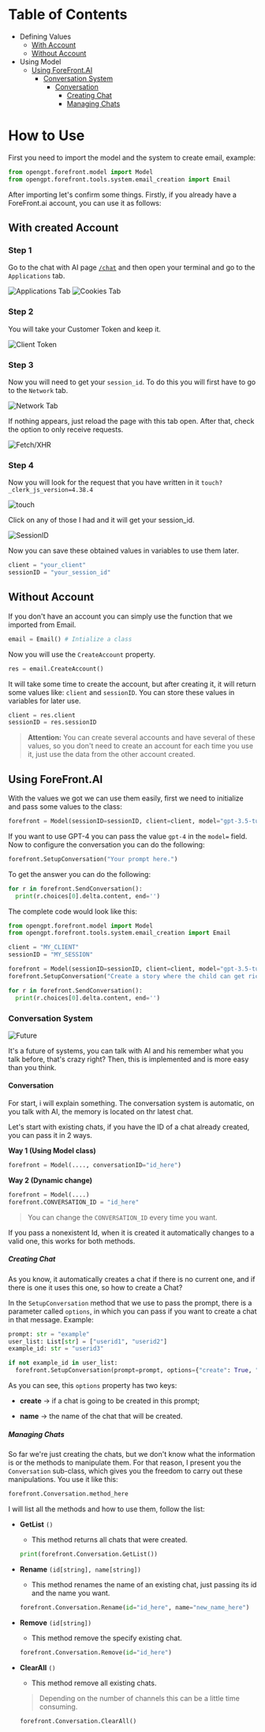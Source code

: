 # Table of Contents
- Defining Values
  - [With Account](#With-created-Account)
  - [Without Account](#Without-Account)
- Using Model
  - [Using ForeFront.AI](#Using-ForeFront.AI)
    - [Conversation System](#Conversation-System)
      - [Conversation](#Conversation)
        - [Creating Chat](#Creating-Chat)
        - [Managing Chats](#Managing-Chats)
        
# How to Use

First you need to import the model and the system to create email, example:

```py
from opengpt.forefront.model import Model
from opengpt.forefront.tools.system.email_creation import Email
```

After importing let's confirm some things. Firstly, if you already have a ForeFront.ai account, you can use it as follows:

## With created Account

### Step 1

Go to the chat with AI page [`/chat`](https://chat.forefront.ai) and then open your terminal and go to the `Applications` tab.

![Applications Tab](https://cdn.discordapp.com/attachments/814722115831595018/1102442650415681546/image.png)
![Cookies Tab](https://cdn.discordapp.com/attachments/814722115831595018/1102442837649412188/image.png)

### Step 2

You will take your Customer Token and keep it.

![Client Token](https://cdn.discordapp.com/attachments/814722115831595018/1102443129140949012/image.png)

### Step 3

Now you will need to get your `session_id`. To do this you will first have to go to the `Network` tab.

![Network Tab](https://cdn.discordapp.com/attachments/814722115831595018/1102443624664399882/image.png)

If nothing appears, just reload the page with this tab open. After that, check the option to only receive requests.

![Fetch/XHR](https://cdn.discordapp.com/attachments/814722115831595018/1102443860568838185/image.png)

### Step 4

Now you will look for the request that you have written in it `touch?_clerk_js_version=4.38.4`

![touch](https://cdn.discordapp.com/attachments/814722115831595018/1102444199414075444/image.png)

Click on any of those I had and it will get your session_id.

![SessionID](https://cdn.discordapp.com/attachments/814722115831595018/1102444640608735262/image.png)

Now you can save these obtained values ​​in variables to use them later.

```py
client = "your_client"
sessionID = "your_session_id"
```

## Without Account

If you don't have an account you can simply use the function that we imported from Email.

```py
email = Email() # Intialize a class
```

Now you will use the `CreateAccount` property.

```py
res = email.CreateAccount()
```

It will take some time to create the account, but after creating it, it will return some values ​​like: `client` and `sessionID`. You can store these values in variables for later use.

```py
client = res.client
sessionID = res.sessionID
```

> **Attention:** You can create several accounts and have several of these values, so you don't need to create an account for each time you use it, just use the data from the other account created.

## Using ForeFront.AI

With the values we got we can use them easily, first we need to initialize and pass some values to the class:

```py
forefront = Model(sessionID=sessionID, client=client, model="gpt-3.5-turbo")
```

If you want to use GPT-4 you can pass the value `gpt-4` in the `model=` field.
Now to configure the conversation you can do the following:

```py
forefront.SetupConversation("Your prompt here.")
```

To get the answer you can do the following:

```py
for r in forefront.SendConversation():
  print(r.choices[0].delta.content, end='')
```

The complete code would look like this:

```py
from opengpt.forefront.model import Model
from opengpt.forefront.tools.system.email_creation import Email

client = "MY_CLIENT"
sessionID = "MY_SESSION"

forefront = Model(sessionID=sessionID, client=client, model="gpt-3.5-turbo")
forefront.SetupConversation("Create a story where the child can get rich in less than 3 days.")

for r in forefront.SendConversation():
  print(r.choices[0].delta.content, end='')
```

### Conversation System

![Future](https://encrypted-tbn0.gstatic.com/images?q=tbn:ANd9GcRy6dKkIjt1LXljQEYgP3R-g42eLHx4fMIGhg&usqp=CAU)

It's a future of systems, you can talk with AI and his remember what you talk before, that's crazy right? Then, this is implemented and is more easy than you think.



#### Conversation

For start, i will explain something. The conversation system is automatic, on you talk with AI, the memory is located on thr latest chat.

Let's start with existing chats, if you have the ID of a chat already created, you can pass it in 2 ways.

**Way 1 (Using Model class)**

```py
forefront = Model(...., conversationID="id_here")
```



**Way 2 (Dynamic change)**

```py
forefront = Model(....)
forefront.CONVERSATION_ID = "id_here"
```

> You can change the `CONVERSATION_ID` every time you want.

If you pass a nonexistent Id, when it is created it automatically changes to a valid one, this works for both methods.

##### Creating Chat

As you know, it automatically creates a chat if there is no current one, and if there is one it uses this one, so how to create a Chat?

In the `SetupConversation` method that we use to pass the prompt, there is a parameter called `options`, in which you can pass if you want to create a chat in that message. Example:

```py
prompt: str = "example"
user_list: List[str] = ["userid1", "userid2"]
example_id: str = "userid3"

if not example_id in user_list:
  forefront.SetupConversation(prompt=prompt, options={"create": True, "name": example_id + " Chat"})
```

As you can see, this `options` property has two keys:

- **create** -> if a chat is going to be created in this prompt;

- **name** -> the name of the chat that will be created.

##### Managing Chats

So far we're just creating the chats, but we don't know what the information is or the methods to manipulate them. For that reason, I present you the `Conversation` sub-class, which gives you the freedom to carry out these manipulations. You use it like this:

```py
forefront.Conversation.method_here
```

I will list all the methods and how to use them, follow the list:

- **GetList** `()`
  - This method returns all chats that were created.
  ```py
  print(forefront.Conversation.GetList())
  ```

- **Rename** `(id[string], name[string])`
  - This method renames the name of an existing chat, just passing its id and the name you want.
  ```py
  forefront.Conversation.Rename(id="id_here", name="new_name_here")
  ```
 
- **Remove** `(id[string])`
  - This method remove the specify existing chat.
  ```py
  forefront.Conversation.Remove(id="id_here")
  ```
  
- **ClearAll** `()`
  - This method remove all existing chats.
  > Depending on the number of channels this can be a little time consuming.
  ```py
  forefront.Conversation.ClearAll()
  ```
